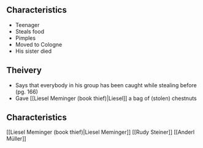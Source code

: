 ## Characteristics
- Teenager
- Steals food
- Pimples
- Moved to Cologne
- His sister died

## Theivery
- Says that everybody in his group has been caught while stealing before (pg. 166)
- Gave [[Liesel Meminger (book thief)|Liesel]] a bag of (stolen) chestnuts

## Characteristics
[[Liesel Meminger (book thief)|Liesel Meminger]]
[[Rudy Steiner]]
[[Anderl Müller]]